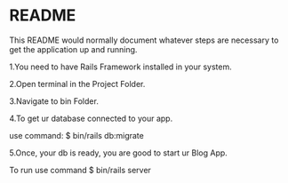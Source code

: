# README

This README would normally document whatever steps are necessary to get the
application up and running.

1.You need to have Rails Framework installed in your system.

2.Open terminal in the Project Folder.

3.Navigate to bin Folder.

4.To get ur database connected to your app.

use command: $ bin/rails db:migrate 

5.Once, your db is ready, you are good to start ur Blog App.

To run use command $ bin/rails server
